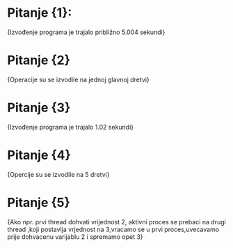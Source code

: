 # Pitanje {1}:
{Izvođenje programa je trajalo približno 5.004 sekundi}

# Pitanje {2}
{Operacije su se izvodile na jednoj glavnoj dretvi}

# Pitanje {3}
{Izvođenje programa je trajalo 1.02 sekundi}

# Pitanje {4}
{Opercije su se izvodile na 5 dretvi}

# Pitanje {5}
{Ako npr. prvi thread dohvati vrijednost 2, aktivni proces se prebaci na drugi thread ,koji postavlja vrjednost na 3,vracamo se u prvi proces,uvecavamo prije dohvacenu varijablu 2 i spremamo opet 3}

